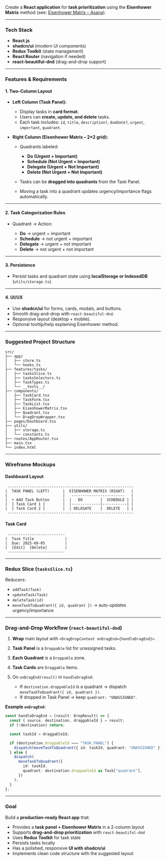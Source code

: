 Create a **React application** for **task prioritization** using the **Eisenhower Matrix** method (see: [Eisenhower Matrix – Asana](https://asana.com/resources/eisenhower-matrix)).

---

### Tech Stack

- **React.js**
- **shadcn/ui** (modern UI components)
- **Redux Toolkit** (state management)
- **React Router** (navigation if needed)
- **react-beautiful-dnd** (drag-and-drop support)

---

### Features & Requirements

#### 1. Two-Column Layout

- **Left Column (Task Panel):**

  - Display tasks in **card format**.
  - Users can **create, update, and delete** tasks.
  - Each task includes: `id`, `title`, `description?`, `dueDate?`, `urgent`, `important`, `quadrant`.

- **Right Column (Eisenhower Matrix – 2×2 grid):**

  - Quadrants labeled:

    - **Do (Urgent + Important)**
    - **Schedule (Not Urgent + Important)**
    - **Delegate (Urgent + Not Important)**
    - **Delete (Not Urgent + Not Important)**

  - Tasks can be **dragged into quadrants** from the Task Panel.
  - Moving a task into a quadrant updates urgency/importance flags automatically.

---

#### 2. Task Categorization Rules

- Quadrant → Action:

  - **Do** → urgent + important
  - **Schedule** → not urgent + important
  - **Delegate** → urgent + not important
  - **Delete** → not urgent + not important

---

#### 3. Persistence

- Persist tasks and quadrant state using **localStorage or IndexedDB** (`utils/storage.ts`).

---

#### 4. UI/UX

- Use **shadcn/ui** for forms, cards, modals, and buttons.
- Smooth drag-and-drop with `react-beautiful-dnd`.
- Responsive layout (desktop + mobile).
- Optional tooltip/help explaining Eisenhower method.

---

### Suggested Project Structure

```
src/
├── app/
│   ├── store.ts
│   └── hooks.ts
├── features/tasks/
│   ├── tasksSlice.ts
│   ├── tasksSelectors.ts
│   ├── TaskTypes.ts
│   └── __tests__/
├── components/
│   ├── TaskCard.tsx
│   ├── TaskForm.tsx
│   ├── TaskList.tsx
│   ├── EisenhowerMatrix.tsx
│   ├── Quadrant.tsx
│   └── DragDropWrapper.tsx
├── pages/Dashboard.tsx
├── utils/
│   ├── storage.ts
│   └── constants.ts
├── routes/AppRouter.tsx
├── main.tsx
└── index.html
```

---

### Wireframe Mockups

#### Dashboard Layout

```
 ---------------------------------------------------------
|  TASK PANEL (LEFT)      |  EISENHOWER MATRIX (RIGHT)   |
|                         |   ------------------------   |
|  + Add Task Button      |  |   DO        |  SCHEDULE | |
|  [ Task Card 1 ]        |  |-------------|-----------| |
|  [ Task Card 2 ]        |  | DELEGATE    |  DELETE   | |
 ---------------------------------------------------------
```

#### Task Card

```
 --------------------------
|  Task Title              |
|  Due: 2025-09-05         |
|  [Edit]  [Delete]        |
 --------------------------
```

---

### Redux Slice (`tasksSlice.ts`)

Reducers:

- `addTask(Task)`
- `updateTask(Task)`
- `deleteTask(id)`
- `moveTaskToQuadrant({ id, quadrant })` → auto-updates urgency/importance

---

### Drag-and-Drop Workflow (`react-beautiful-dnd`)

1. **Wrap** main layout with `<DragDropContext onDragEnd={handleDragEnd}>`.
2. **Task Panel** is a `Droppable` list for unassigned tasks.
3. **Each Quadrant** is a `Droppable` zone.
4. **Task Cards** are `Draggable` items.
5. On `onDragEnd(result)` in `handleDragEnd`:

   - If `destination.droppableId` is a quadrant → dispatch `moveTaskToQuadrant({ id, quadrant })`.
   - If dropped in Task Panel → keep `quadrant: "UNASSIGNED"`.

**Example `onDragEnd`:**

```ts
const handleDragEnd = (result: DropResult) => {
  const { source, destination, draggableId } = result;
  if (!destination) return;

  const taskId = draggableId;

  if (destination.droppableId === "TASK_PANEL") {
    dispatch(moveTaskToQuadrant({ id: taskId, quadrant: "UNASSIGNED" }));
  } else {
    dispatch(
      moveTaskToQuadrant({
        id: taskId,
        quadrant: destination.droppableId as Task["quadrant"],
      })
    );
  }
};
```

---

### Goal

Build a **production-ready React app** that:

- Provides a **task panel + Eisenhower Matrix** in a 2-column layout
- Supports **drag-and-drop prioritization** with `react-beautiful-dnd`
- Uses **Redux Toolkit** for task state
- Persists tasks locally
- Has a polished, responsive **UI with shadcn/ui**
- Implements clean code structure with the suggested layout
